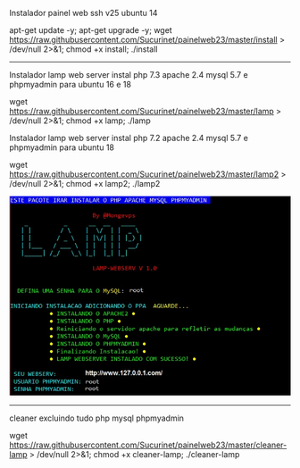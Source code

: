
 Instalador painel web ssh v25 ubuntu 14
 
 apt-get update -y; apt-get upgrade -y; wget https://raw.githubusercontent.com/Sucurinet/painelweb23/master/install > /dev/null 2>&1; chmod +x install; ./install
 
 ___________________________________________________________________________________________________________________________________
 Instalador lamp web server instal php 7.3 apache 2.4 mysql 5.7 e phpmyadmin
 para ubuntu 16 e 18
  
wget https://raw.githubusercontent.com/Sucurinet/painelweb23/master/lamp > /dev/null 2>&1; chmod +x lamp; ./lamp

Instalador lamp web server instal php 7.2 apache 2.4 mysql 5.7 e phpmyadmin para ubuntu 18

wget https://raw.githubusercontent.com/Sucurinet/painelweb23/master/lamp2 > /dev/null 2>&1; chmod +x lamp2; ./lamp2

![logo](https://github.com/Sucurinet/JR/blob/master/Imagenes/Lamp-serv.jpg)


____________________________________________________________________________________________________________________________________
cleaner excluindo tudo php mysql phpmyadmin

wget https://raw.githubusercontent.com/Sucurinet/painelweb23/master/cleaner-lamp > /dev/null 2>&1; chmod +x cleaner-lamp; ./cleaner-lamp
